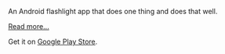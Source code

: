 An Android flashlight app that does one thing and does that well.

[Read more...](http:/deekshith.in)

Get it on [Google Play Store](https://play.google.com/store/apps/details?id=in.deekshith.saneflashlight).
